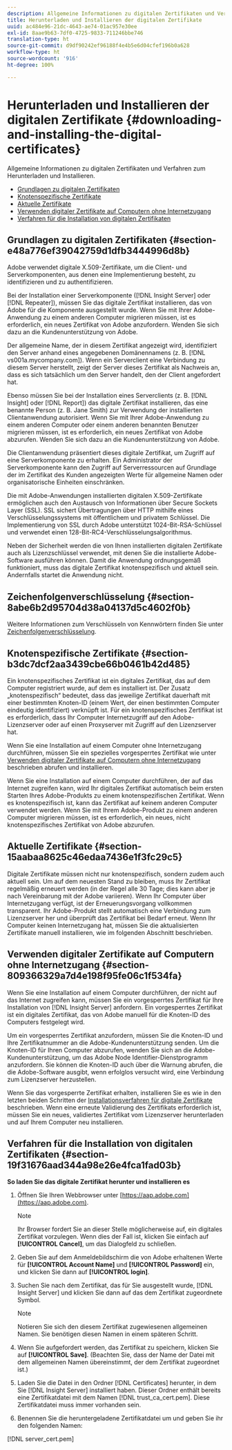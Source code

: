 ```yaml
---
description: Allgemeine Informationen zu digitalen Zertifikaten und Verfahren zum Herunterladen und Installieren.
title: Herunterladen und Installieren der digitalen Zertifikate
uuid: ac484e96-21dc-4643-ae74-01ac957e30ee
exl-id: 8aae9b63-7df0-4725-9833-711246bbe746
translation-type: ht
source-git-commit: d9df90242ef96188f4e4b5e6d04cfef196b0a628
workflow-type: ht
source-wordcount: '916'
ht-degree: 100%

---
```


# Herunterladen und Installieren der digitalen Zertifikate {#downloading-and-installing-the-digital-certificates}

Allgemeine Informationen zu digitalen Zertifikaten und Verfahren zum Herunterladen und Installieren.

* [Grundlagen zu digitalen Zertifikaten](../../../../../home/c-inst-svr/c-install-ins-svr/t-install-proc-inst-svr-dpu/c-dnld-dgtl-cert/c-dnld-dgtl-cert.md#section-e48a776ef39042759d1dfb3444996d8b)
* [Knotenspezifische Zertifikate](../../../../../home/c-inst-svr/c-install-ins-svr/t-install-proc-inst-svr-dpu/c-dnld-dgtl-cert/c-dnld-dgtl-cert.md#section-b3dc7dcf2aa3439cbe66b0461b42d485)
* [Aktuelle Zertifikate](../../../../../home/c-inst-svr/c-install-ins-svr/t-install-proc-inst-svr-dpu/c-dnld-dgtl-cert/c-dnld-dgtl-cert.md#section-15aabaa8625c46edaa7436e1f3fc29c5)
* [Verwenden digitaler Zertifikate auf Computern ohne Internetzugang](../../../../../home/c-inst-svr/c-install-ins-svr/t-install-proc-inst-svr-dpu/c-dnld-dgtl-cert/c-dnld-dgtl-cert.md#section-809366329a7d4e198f95fe06c1f534fa)
* [Verfahren für die Installation von digitalen Zertifikaten](../../../../../home/c-inst-svr/c-install-ins-svr/t-install-proc-inst-svr-dpu/c-dnld-dgtl-cert/c-dnld-dgtl-cert.md#section-19f31676aad344a98e26e4fca1fad03b)

## Grundlagen zu digitalen Zertifikaten {#section-e48a776ef39042759d1dfb3444996d8b}

Adobe verwendet digitale X.509-Zertifikate, um die Client- und Serverkomponenten, aus denen eine Implementierung besteht, zu identifizieren und zu authentifizieren.

Bei der Installation einer Serverkomponente ([!DNL Insight Server] oder [!DNL Repeater]), müssen Sie das digitale Zertifikat installieren, das von Adobe für die Komponente ausgestellt wurde. Wenn Sie mit Ihrer Adobe-Anwendung zu einem anderen Computer migrieren müssen, ist es erforderlich, ein neues Zertifikat von Adobe anzufordern. Wenden Sie sich dazu an die Kundenunterstützung von Adobe.

Der allgemeine Name, der in diesem Zertifikat angezeigt wird, identifiziert den Server anhand eines angegebenen Domänennamens (z. B. [!DNL vs001a.mycompany.com]). Wenn ein Serverclient eine Verbindung zu diesem Server herstellt, zeigt der Server dieses Zertifikat als Nachweis an, dass es sich tatsächlich um den Server handelt, den der Client angefordert hat.

Ebenso müssen Sie bei der Installation eines Serverclients (z. B. [!DNL Insight] oder [!DNL Report]) das digitale Zertifikat installieren, das eine benannte Person (z. B. Jane Smith) zur Verwendung der installierten Clientanwendung autorisiert. Wenn Sie mit Ihrer Adobe-Anwendung zu einem anderen Computer oder einem anderen benannten Benutzer migrieren müssen, ist es erforderlich, ein neues Zertifikat von Adobe abzurufen. Wenden Sie sich dazu an die Kundenunterstützung von Adobe.

Die Clientanwendung präsentiert dieses digitale Zertifikat, um Zugriff auf eine Serverkomponente zu erhalten. Ein Administrator der Serverkomponente kann den Zugriff auf Serverressourcen auf Grundlage der im Zertifikat des Kunden angezeigten Werte für allgemeine Namen oder organisatorische Einheiten einschränken.

Die mit Adobe-Anwendungen installierten digitalen X.509-Zertifikate ermöglichen auch den Austausch von Informationen über Secure Sockets Layer (SSL). SSL sichert Übertragungen über HTTP mithilfe eines Verschlüsselungssystems mit öffentlichem und privatem Schlüssel. Die Implementierung von SSL durch Adobe unterstützt 1024-Bit-RSA-Schlüssel und verwendet einen 128-Bit-RC4-Verschlüsselungsalgorithmus.

Neben der Sicherheit werden die von Ihnen installierten digitalen Zertifikate auch als Lizenzschlüssel verwendet, mit denen Sie die installierte Adobe-Software ausführen können. Damit die Anwendung ordnungsgemäß funktioniert, muss das digitale Zertifikat knotenspezifisch und aktuell sein. Andernfalls startet die Anwendung nicht.

## Zeichenfolgenverschlüsselung {#section-8abe6b2d95704d38a04137d5c4602f0b}

Weitere Informationen zum Verschlüsseln von Kennwörtern finden Sie unter [Zeichenfolgenverschlüsselung](../../../../../home/c-inst-svr/c-install-ins-svr/t-install-proc-inst-svr-dpu/c-dnld-dgtl-cert/string-encryption.md#concept-35da0b53650a4d7e82b240ad27f6d45a).

## Knotenspezifische Zertifikate {#section-b3dc7dcf2aa3439cbe66b0461b42d485}

Ein knotenspezifisches Zertifikat ist ein digitales Zertifikat, das auf dem Computer registriert wurde, auf dem es installiert ist. Der Zusatz „knotenspezifisch“ bedeutet, dass das jeweilige Zertifikat dauerhaft mit einer bestimmten Knoten-ID (einem Wert, der einen bestimmten Computer eindeutig identifiziert) verknüpft ist. Für ein knotenspezifisches Zertifikat ist es erforderlich, dass Ihr Computer Internetzugriff auf den Adobe-Lizenzserver oder auf einen Proxyserver mit Zugriff auf den Lizenzserver hat.

Wenn Sie eine Installation auf einem Computer ohne Internetzugang durchführen, müssen Sie ein spezielles vorgesperrtes Zertifikat wie unter [Verwenden digitaler Zertifikate auf Computern ohne Internetzugang](../../../../../home/c-inst-svr/c-install-ins-svr/t-install-proc-inst-svr-dpu/c-dnld-dgtl-cert/c-dnld-dgtl-cert.md#section-809366329a7d4e198f95fe06c1f534fa) beschrieben abrufen und installieren.

Wenn Sie eine Installation auf einem Computer durchführen, der auf das Internet zugreifen kann, wird Ihr digitales Zertifikat automatisch beim ersten Starten Ihres Adobe-Produkts zu einem knotenspezifischen Zertifikat. Wenn es knotenspezifisch ist, kann das Zertifikat auf keinem anderen Computer verwendet werden. Wenn Sie mit Ihrem Adobe-Produkt zu einem anderen Computer migrieren müssen, ist es erforderlich, ein neues, nicht knotenspezifisches Zertifikat von Adobe abzurufen.

## Aktuelle Zertifikate {#section-15aabaa8625c46edaa7436e1f3fc29c5}

Digitale Zertifikate müssen nicht nur knotenspezifisch, sondern zudem auch aktuell sein. Um auf dem neuesten Stand zu bleiben, muss Ihr Zertifikat regelmäßig erneuert werden (in der Regel alle 30 Tage; dies kann aber je nach Vereinbarung mit der Adobe variieren). Wenn Ihr Computer über Internetzugang verfügt, ist der Erneuerungsvorgang vollkommen transparent. Ihr Adobe-Produkt stellt automatisch eine Verbindung zum Lizenzserver her und überprüft das Zertifikat bei Bedarf erneut. Wenn Ihr Computer keinen Internetzugang hat, müssen Sie die aktualisierten Zertifikate manuell installieren, wie im folgenden Abschnitt beschrieben.

## Verwenden digitaler Zertifikate auf Computern ohne Internetzugang {#section-809366329a7d4e198f95fe06c1f534fa}

Wenn Sie eine Installation auf einem Computer durchführen, der nicht auf das Internet zugreifen kann, müssen Sie ein vorgesperrtes Zertifikat für Ihre Installation von [!DNL Insight Server] anfordern. Ein vorgesperrtes Zertifikat ist ein digitales Zertifikat, das von Adobe manuell für die Knoten-ID des Computers festgelegt wird.

Um ein vorgesperrtes Zertifikat anzufordern, müssen Sie die Knoten-ID und Ihre Zertifikatnummer an die Adobe-Kundenunterstützung senden. Um die Knoten-ID für Ihren Computer abzurufen, wenden Sie sich an die Adobe-Kundenunterstützung, um das Adobe Node Identifier-Dienstprogramm anzufordern. Sie können die Knoten-ID auch über die Warnung abrufen, die die Adobe-Software ausgibt, wenn erfolglos versucht wird, eine Verbindung zum Lizenzserver herzustellen.

Wenn Sie das vorgesperrte Zertifikat erhalten, installieren Sie es wie in den letzten beiden Schritten der [Installationsverfahren für digitale Zertifikate](../../../../../home/c-inst-svr/c-install-ins-svr/t-install-proc-inst-svr-dpu/c-dnld-dgtl-cert/c-dnld-dgtl-cert.md#section-19f31676aad344a98e26e4fca1fad03b) beschrieben. Wenn eine erneute Validierung des Zertifikats erforderlich ist, müssen Sie ein neues, validiertes Zertifikat vom Lizenzserver herunterladen und auf Ihrem Computer neu installieren.

## Verfahren für die Installation von digitalen Zertifikaten {#section-19f31676aad344a98e26e4fca1fad03b}

**So laden Sie das digitale Zertifikat herunter und installieren es**

1. Öffnen Sie Ihren Webbrowser unter [https://aap.adobe.com](https://aap.adobe.com).

   >[!NOTE]
   >
   >Ihr Browser fordert Sie an dieser Stelle möglicherweise auf, ein digitales Zertifikat vorzulegen. Wenn dies der Fall ist, klicken Sie einfach auf **[!UICONTROL Cancel]**, um das Dialogfeld zu schließen.

1. Geben Sie auf dem Anmeldebildschirm die von Adobe erhaltenen Werte für **[!UICONTROL Account Name]** und **[!UICONTROL Password]** ein, und klicken Sie dann auf **[!UICONTROL login]**.

1. Suchen Sie nach dem Zertifikat, das für Sie ausgestellt wurde, [!DNL Insight Server] und klicken Sie dann auf das dem Zertifikat zugeordnete Symbol.

   >[!NOTE]
   >
   >Notieren Sie sich den diesem Zertifikat zugewiesenen allgemeinen Namen. Sie benötigen diesen Namen in einem späteren Schritt.

1. Wenn Sie aufgefordert werden, das Zertifikat zu speichern, klicken Sie auf **[!UICONTROL Save]**. (Beachten Sie, dass der Name der Datei mit dem allgemeinen Namen übereinstimmt, der dem Zertifikat zugeordnet ist.)
1. Laden Sie die Datei in den Ordner [!DNL Certificates] herunter, in dem Sie [!DNL Insight Server] installiert haben. Dieser Ordner enthält bereits eine Zertifikatdatei mit dem Namen [!DNL trust_ca_cert.pem]. Diese Zertifikatdatei muss immer vorhanden sein.

1. Benennen Sie die heruntergeladene Zertifikatdatei um und geben Sie ihr den folgenden Namen:

[!DNL server_cert.pem]
